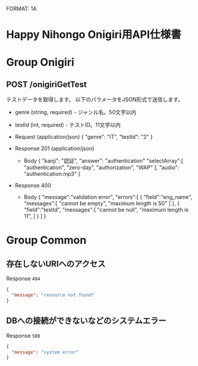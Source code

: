 FORMAT: 1A

# Happy Nihongo Onigiri用API仕様書

# Group Onigiri

## POST /onigiriGetTest

テストデータを取得します。
以下のパラメータをJSON形式で送信します。

+ genre (string, required) - ジャンル名。50文字以内
+ testId (int, required) - テストID。11文字以内

+ Request (application/json)
  {
    "genre": "IT",
    "testId": "2"
  }

+ Response 201 (application/json)
  + Body
        {
          "kanji": "認証",
          "answer": "authentication"
          "selectArray":[
            "authentication",
            "zero-day",
            "authorization",
            "WAP"
          ],
          "audio": "authentication.mp3"
        }

+ Response 400
  + Body
        {
          "message":"validation error",
          "errors":[
            {
              "field":"eng_name",
              "messages":[
                "cannot be empty",
                "maximum length is 50"
              ]
            },
            {
              "field":"testId",
              "messages":[
                "cannot be null",
                "maximum length is 11",
              ]
            }
          ]
        }

# Group Common

## 存在しないURIへのアクセス

Response `404`

```json
{
  "message": "resource not found"
}
```

## DBへの接続ができないなどのシステムエラー

Response `500`

```json
{
  "message": "system error"
}
```
